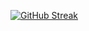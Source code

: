 <a href="https://git.io/streak-stats"><img src="https://streak-stats.demolab.com?user=Rainoter&theme=shadow-blue" alt="GitHub Streak" /></a>

